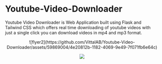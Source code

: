 # Youtube-Video-Downloader
Youtube Video Downloader is Web Application built using Flask and Tailwind CSS which offers real time downloading of youtube videos with just a single click you can download videos in mp4 and mp3 format.
<center>
![flyer2](https://github.com/VittalAB/Youtube-Video-Downloader/assets/59869004/4e20812b-1182-4069-9e49-7f071fb6e64c)
</center>
<p align="center">
<img src="[http://some_place.com/image.png](https://github.com/VittalAB/Youtube-Video-Downloader/assets/59869004/4e20812b-1182-4069-9e49-7f071fb6e64c)" />
</p>
